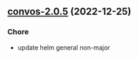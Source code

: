 

## [convos-2.0.5](https://github.com/truecharts/charts/compare/convos-2.0.4...convos-2.0.5) (2022-12-25)

### Chore

- update helm general non-major
  
  